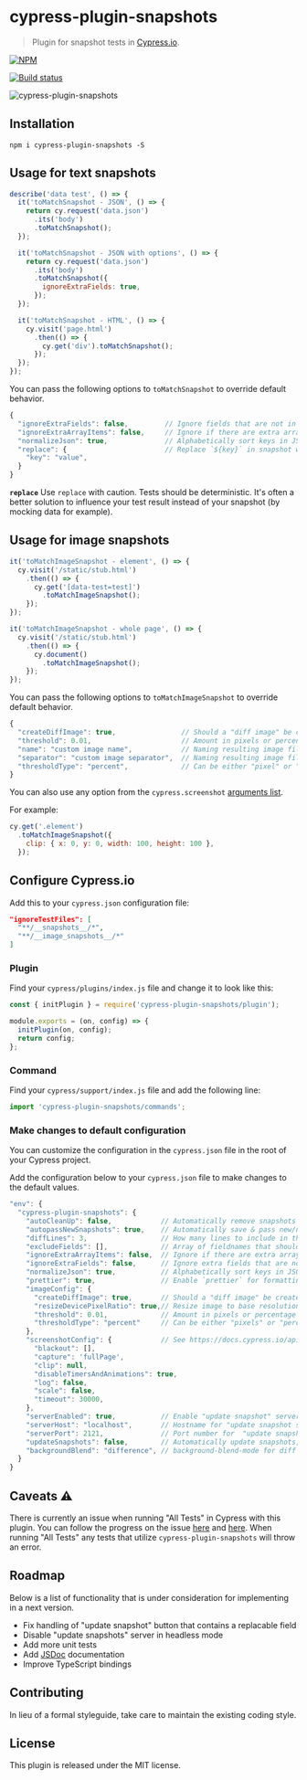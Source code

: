# cypress-plugin-snapshots
> Plugin for snapshot tests in [Cypress.io](https://www.cypress.io/).

[![NPM][npm-icon]][npm-url]

[![Build status][ci-image]][ci-url]

![cypress-plugin-snapshots](docs/images/cypress-plugin-snapshots.png)

## Installation
`npm i cypress-plugin-snapshots -S`

## Usage for text snapshots
```javascript
describe('data test', () => {
  it('toMatchSnapshot - JSON', () => {
    return cy.request('data.json')
      .its('body')
      .toMatchSnapshot();
  });

  it('toMatchSnapshot - JSON with options', () => {
    return cy.request('data.json')
      .its('body')
      .toMatchSnapshot({
        ignoreExtraFields: true,
      });
  });

  it('toMatchSnapshot - HTML', () => {
    cy.visit('page.html')
      .then(() => {
        cy.get('div').toMatchSnapshot();
      });
  });
});
```

You can pass the following options to `toMatchSnapshot` to override default behavior.
```javascript
{
  "ignoreExtraFields": false,         // Ignore fields that are not in snapshot
  "ignoreExtraArrayItems": false,     // Ignore if there are extra array items in result
  "normalizeJson": true,              // Alphabetically sort keys in JSON
  "replace": {                        // Replace `${key}` in snapshot with `value`.
    "key": "value",
  }
}
```

**`replace`**
Use `replace` with caution. Tests should be deterministic. It's often a better solution to influence your
test result instead of your snapshot (by mocking data for example).

## Usage for image snapshots
```javascript
it('toMatchImageSnapshot - element', () => {
  cy.visit('/static/stub.html')
    .then(() => {
      cy.get('[data-test=test]')
        .toMatchImageSnapshot();
    });
});

it('toMatchImageSnapshot - whole page', () => {
  cy.visit('/static/stub.html')
    .then(() => {
      cy.document()
        .toMatchImageSnapshot();
    });
});
```

You can pass the following options to `toMatchImageSnapshot` to override default behavior.
```javascript
{
  "createDiffImage": true,                // Should a "diff image" be created, can be disabled for performance
  "threshold": 0.01,                      // Amount in pixels or percentage before snapshot image is invalid
  "name": "custom image name",            // Naming resulting image file with a custom name rather than concatenating test titles
  "separator": "custom image separator",  // Naming resulting image file with a custom separator rather than using the default ` #`
  "thresholdType": "percent",             // Can be either "pixel" or "percent"
}
```

You can also use any option from the `cypress.screenshot` [arguments list](https://docs.cypress.io/api/commands/screenshot.html#Arguments).

For example:
```javascript
cy.get('.element')
  .toMatchImageSnapshot({
    clip: { x: 0, y: 0, width: 100, height: 100 },
  });
```

## Configure Cypress.io
Add this to your `cypress.json` configuration file:
```json
"ignoreTestFiles": [
  "**/__snapshots__/*",
  "**/__image_snapshots__/*"
]
```

### Plugin
Find your `cypress/plugins/index.js` file and change it to look like this:

```javascript
const { initPlugin } = require('cypress-plugin-snapshots/plugin');

module.exports = (on, config) => {
  initPlugin(on, config);
  return config;
};
```

### Command
Find your `cypress/support/index.js` file and add the following line:

```javascript
import 'cypress-plugin-snapshots/commands';
```

### Make changes to default configuration
You can customize the configuration in the `cypress.json` file in the root of your Cypress project.

Add the configuration below to your `cypress.json` file to make changes to the default values.

```javascript
"env": {
  "cypress-plugin-snapshots": {
    "autoCleanUp": false,            // Automatically remove snapshots that are not used by test
    "autopassNewSnapshots": true,    // Automatically save & pass new/non-existing snapshots
    "diffLines": 3,                  // How many lines to include in the diff modal
    "excludeFields": [],             // Array of fieldnames that should be excluded from snapshot
    "ignoreExtraArrayItems": false,  // Ignore if there are extra array items in result
    "ignoreExtraFields": false,      // Ignore extra fields that are not in `snapshot`
    "normalizeJson": true,           // Alphabetically sort keys in JSON
    "prettier": true,                // Enable `prettier` for formatting HTML before comparison
    "imageConfig": {
      "createDiffImage": true,       // Should a "diff image" be created, can be disabled for performance
      "resizeDevicePixelRatio": true,// Resize image to base resolution when Cypress is running on high DPI screen, `cypress run` always runs on base resolution
      "threshold": 0.01,             // Amount in pixels or percentage before snapshot image is invalid
      "thresholdType": "percent"     // Can be either "pixels" or "percent"
    },
    "screenshotConfig": {            // See https://docs.cypress.io/api/commands/screenshot.html#Arguments
      "blackout": [],
      "capture": 'fullPage',
      "clip": null,
      "disableTimersAndAnimations": true,
      "log": false,
      "scale": false,
      "timeout": 30000,
    },
    "serverEnabled": true,           // Enable "update snapshot" server and button in diff modal
    "serverHost": "localhost",       // Hostname for "update snapshot server"
    "serverPort": 2121,              // Port number for  "update snapshot server"
    "updateSnapshots": false,        // Automatically update snapshots, useful if you have lots of changes
    "backgroundBlend": "difference", // background-blend-mode for diff image, useful to switch to "overlay" 
  }
}
```

## Caveats :warning:
There is currently an issue when running "All Tests" in Cypress with this plugin. You can follow the progress on the issue [here](https://github.com/meinaart/cypress-plugin-snapshots/issues/10) and [here](https://github.com/cypress-io/cypress/issues/3090). When running "All Tests" any tests that utilize `cypress-plugin-snapshots` will throw an error.

## Roadmap
Below is a list of functionality that is under consideration for implementing in a next version.

- Fix handling of "update snapshot" button that contains a replacable field
- Disable "update snapshots" server in headless mode
- Add more unit tests
- Add [JSDoc](http://usejsdoc.org/) documentation
- Improve TypeScript bindings

## Contributing
In lieu of a formal styleguide, take care to maintain the existing coding style.

## License
This plugin is released under the MIT license.

[npm-icon]: https://nodei.co/npm/cypress-plugin-snapshots.svg?downloads=true
[npm-url]: https://npmjs.org/package/cypress-plugin-snapshots
[ci-image]: https://travis-ci.org/meinaart/cypress-plugin-snapshots.svg?branch=master
[ci-url]: https://travis-ci.org/meinaart/cypress-plugin-snapshots
